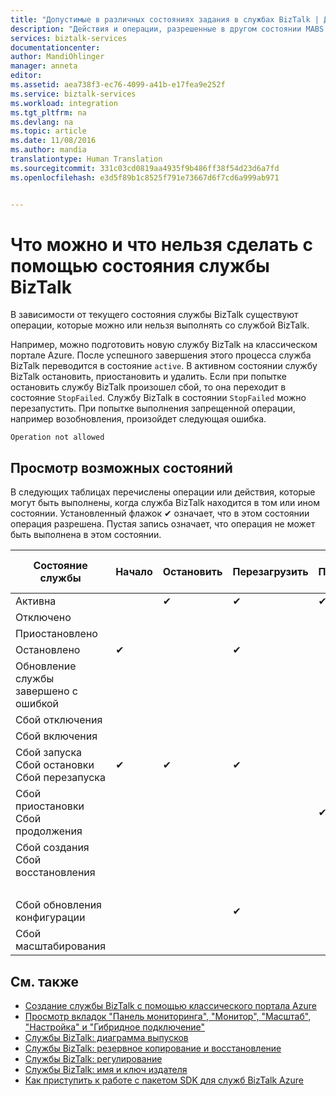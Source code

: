 ```yaml
---
title: "Допустимые в различных состояниях задания в службах BizTalk | Документация Майкрософт"
description: "Действия и операции, разрешенные в другом состоянии MABS: остановка, запуск, перезапуск, приостановка, возобновление, удаление, масштабирование, обновление конфигурации и архивация"
services: biztalk-services
documentationcenter: 
author: MandiOhlinger
manager: anneta
editor: 
ms.assetid: aea738f3-ec76-4099-a41b-e17fea9e252f
ms.service: biztalk-services
ms.workload: integration
ms.tgt_pltfrm: na
ms.devlang: na
ms.topic: article
ms.date: 11/08/2016
ms.author: mandia
translationtype: Human Translation
ms.sourcegitcommit: 331c03cd0819aa4935f9b486ff38f54d23d6a7fd
ms.openlocfilehash: e3d5f89b1c8525f791e73667d6f7cd6a999ab971


---
```

# <a name="what-you-can-and-cant-do-using-the-biztalk-service-state"></a>Что можно и что нельзя сделать с помощью состояния службы BizTalk
В зависимости от текущего состояния службы BizTalk существуют операции, которые можно или нельзя выполнять со службой BizTalk.

Например, можно подготовить новую службу BizTalk на классическом портале Azure. После успешного завершения этого процесса служба BizTalk переводится в состояние `active`. В активном состоянии службу BizTalk остановить, приостановить и удалить. Если при попытке остановить службу BizTalk произошел сбой, то она переходит в состояние `StopFailed`. Службу BizTalk в состоянии `StopFailed` можно перезапустить. При попытке выполнения запрещенной операции, например возобновления, произойдет следующая ошибка.

`Operation not allowed`

## <a name="view-the-possible-states"></a>Просмотр возможных состояний

В следующих таблицах перечислены операции или действия, которые могут быть выполнены, когда служба BizTalk находится в том или ином состоянии. Установленный флажок ✔ означает, что в этом состоянии операция разрешена. Пустая запись означает, что операция не может быть выполнена в этом состоянии.

| Состояние службы | Начало | Остановить | Перезагрузить | Приостановить | Продолжить | Удалить | Масштаб | Блокировка изменений <br/> Конфигурация | Архивация |
| --- | --- | --- | --- | --- | --- | --- |--- | --- | --- |
| Активна |  | ✔ | ✔ | ✔ |  | ✔ |✔ |✔ |✔ |
| Отключено |  |  |  |  |  | ✔ | |  |  | 
| Приостановлено |  |  |  |  | ✔ | ✔ | |  | ✔ |
| Остановлено | ✔ |  | ✔ |  |  | ✔ | |  | ✔ |
| Обновление службы завершено с ошибкой |  |  |  |  |  | ✔ | |  |  | 
| Сбой отключения |  |  |  |  |  | ✔ | |  |  | 
| Сбой включения |  |  |  |  |  | ✔ | |  |  | 
| Сбой запуска <br/> Сбой остановки <br/> Сбой перезапуска | ✔ | ✔ | ✔ |  |  | ✔ | | ✔ | |
| Сбой приостановки <br/> Сбой продолжения|  |  |  | ✔ | ✔ | ✔ | |  |  | 
| Сбой создания <br/> Сбой восстановления
 |  |  |  |  |  | ✔ | |  |  | 
| Сбой обновления конфигурации  |  |  | ✔ |  |  | ✔ | |✔ | |
| Сбой масштабирования |  |  |  |  |  | ✔ |✔ | |  |  | 



## <a name="see-also"></a>См. также
* [Создание службы BizTalk с помощью классического портала Azure](http://go.microsoft.com/fwlink/p/?LinkID=302280)<br/>
* [Просмотр вкладок "Панель мониторинга", "Монитор", "Масштаб", "Настройка" и "Гибридное подключение"](http://go.microsoft.com/fwlink/p/?LinkID=302281)<br/>
* [Службы BizTalk: диаграмма выпусков](http://go.microsoft.com/fwlink/p/?LinkID=302279)<br/>
* [Службы BizTalk: резервное копирование и восстановление](http://go.microsoft.com/fwlink/p/?LinkID=329873)<br/>
* [Службы BizTalk: регулирование](http://go.microsoft.com/fwlink/p/?LinkID=302282)<br/>
* [Службы BizTalk: имя и ключ издателя](http://go.microsoft.com/fwlink/p/?LinkID=303941)<br/>
* [Как приступить к работе с пакетом SDK для служб BizTalk Azure](http://go.microsoft.com/fwlink/p/?LinkID=302335)




<!--HONumber=Nov16_HO3-->


